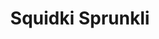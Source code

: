 ---
slug: squidki-sprunkli
title: Squidki Sprunkli
description: "Squidki Sprunkli is an exciting online game. Play for free directly in your browser!"
icon: /images/new_mods/Sprunki Sprunkli.png
url: https://wowtbc.net/sprunkin/sprunki-sprunli/index.html
previewImage: /images/new_mods/Sprunki Sprunkli.png
type: new mods

# SEO配置
seo:
  title: "Squidki Sprunkli - Play Free Online Game | Fun Browser Games"
  description: "Squidki Sprunkli - Play this fun online game for free in your browser. No download required!"
  ogImage: "/images/new_mods/Sprunki Sprunkli.png"
  keywords: "squidki-sprunkli, online game, browser game, free game, new mods game, play online"

videoUrls:
  - https://www.youtube.com/embed/example1
  - https://www.youtube.com/embed/example2

whyPlay:
  title: "Why Play Squidki Sprunkli?"
  items:
    - "Immersive Gameplay: Squidki Sprunkli offers an engaging and immersive gaming experience that will keep you entertained for hours"
    - "Challenging Levels: Test your skills with increasingly difficult challenges and obstacles"
    - "Beautiful Graphics: Enjoy stunning visuals and smooth animations that bring the game world to life"
    - "Regular Updates: New content and features are added regularly to keep the game fresh and exciting"
    - "Free to Play: Experience all the fun without spending a penny"
    - "Community Features: Connect with other players, share strategies, and compete for high scores"
    - "Cross-Platform: Play on any device with a web browser, no downloads required"

features:
  title: "Key Features of Squidki Sprunkli"
  image: "/images/new_mods/Sprunki Sprunkli.png"
  items:
    - "Intuitive Controls: Easy to learn controls make Squidki Sprunkli accessible for players of all skill levels"
    - "Multiple Game Modes: Enjoy various gameplay options that provide different challenges and experiences"
    - "Character Customization: Personalize your gaming experience with unique characters and items"
    - "Achievement System: Complete special tasks to earn rewards and recognition"
    - "Leaderboards: Compete with players worldwide and see who can achieve the highest scores"

characteristics:
  title: "Game Characteristics"
  image: "/images/new_mods/Sprunki Sprunkli.png"
  items:
    - "Genre: New mods game with elements of strategy and skill"
    - "Difficulty: Suitable for both casual gamers and those seeking a challenge"
    - "Play Time: Quick sessions or extended gameplay, depending on your preference"
    - "Art Style: Vibrant and engaging visuals that enhance the gaming experience"
    - "Sound Design: Immersive audio that complements the gameplay perfectly"

info: "Squidki Sprunkli is an exciting online game that offers players a unique and engaging gaming experience. With its intuitive controls, stunning visuals, and challenging gameplay, Squidki Sprunkli provides hours of entertainment for players of all ages and skill levels. Whether you're looking for a quick gaming session during a break or an extended play session, Squidki Sprunkli delivers an immersive experience that will keep you coming back for more. The game features multiple levels of increasing difficulty, ensuring that players are constantly challenged as they progress. With regular updates adding new content and features, Squidki Sprunkli remains fresh and exciting, providing endless entertainment options for its growing community of players."

howToPlayIntro: "Welcome to Squidki Sprunkli! This guide will walk you through the basics and help you master the game. Whether you're a beginner or looking to improve your skills, these tips and instructions will enhance your gaming experience."

howToPlaySteps:
  - title: "Getting Started"
    description: "Begin your Squidki Sprunkli adventure by familiarizing yourself with the controls. Use your keyboard or mouse to navigate through the game interface. The tutorial will guide you through the basic mechanics and help you understand the objectives."
  - title: "Understanding the Objectives"
    description: "In Squidki Sprunkli, your main goal is to progress through levels by completing specific objectives. Each level presents unique challenges that require different strategies and approaches."
  - title: "Mastering the Controls"
    description: "Practice using the controls to improve your precision and reaction time. Squidki Sprunkli requires quick reflexes and strategic thinking to overcome obstacles and defeat opponents."
  - title: "Utilizing Power-ups"
    description: "Collect power-ups throughout the game to enhance your abilities and overcome difficult challenges. Each power-up offers unique advantages that can be crucial for success."
  - title: "Developing Strategies"
    description: "As you progress in Squidki Sprunkli, develop effective strategies for different scenarios. Analyze patterns, anticipate challenges, and adapt your approach to maximize your performance."

faq:
  title: "Frequently Asked Questions about Squidki Sprunkli"
  items:
    - question: "Is Squidki Sprunkli free to play?"
      answer: "Yes, Squidki Sprunkli is completely free to play directly in your web browser. No downloads or purchases are required to enjoy the full game experience."
    - question: "Can I play Squidki Sprunkli on mobile devices?"
      answer: "Yes, Squidki Sprunkli is optimized for both desktop and mobile play. You can enjoy the game on any device with a web browser and internet connection."
    - question: "Are there any in-game purchases?"
      answer: "While Squidki Sprunkli is free to play, there may be optional in-game purchases available for cosmetic items or additional features that don't affect core gameplay."
    - question: "How often is Squidki Sprunkli updated?"
      answer: "The developers regularly update Squidki Sprunkli with new content, features, and improvements based on player feedback and game performance."
    - question: "Can I play Squidki Sprunkli offline?"
      answer: "Currently, Squidki Sprunkli requires an internet connection to play as it's a browser-based online game."
    - question: "Is Squidki Sprunkli suitable for children?"
      answer: "Yes, Squidki Sprunkli is designed to be family-friendly and suitable for players of all ages."
    - question: "How do I report bugs or issues?"
      answer: "If you encounter any problems while playing Squidki Sprunkli, you can report them through the game's support page or contact the developers directly through their website."
    - question: "Still Have Questions?"
      answer: "If you have additional questions about Squidki Sprunkli that aren't covered in this FAQ, please visit our support center or contact our customer service team for assistance."
---